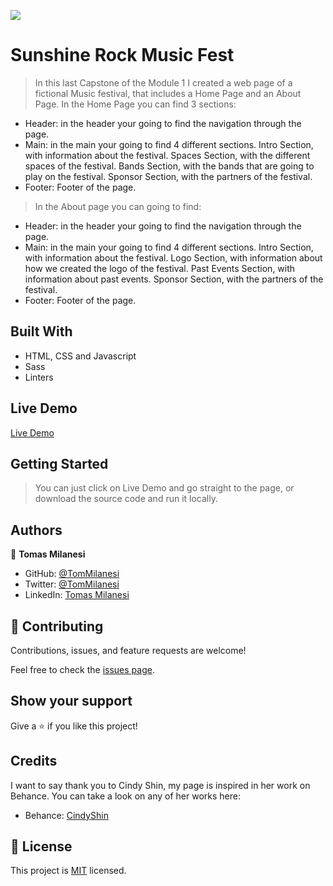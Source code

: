 ![](https://img.shields.io/badge/Microverse-blueviolet)

# Sunshine Rock Music Fest

> In this last Capstone of the Module 1 I created a web page of a fictional Music festival, that includes a Home Page and an About Page. In the Home Page you can find 3 sections:
- Header: in the header your going to find the navigation through the page.
- Main: in the main your going to find 4 different sections. Intro Section, with information about the festival. Spaces Section, with the different spaces of the festival. Bands Section, with the bands that are going to play on the festival. Sponsor Section, with the partners of the festival.
- Footer: Footer of the page.
> In the About page you can going to find:
- Header: in the header your going to find the navigation through the page.
- Main: in the main your going to find 4 different sections. Intro Section, with information about the festival. Logo Section, with information about how we created the logo of the festival. Past Events Section, with information about past events. Sponsor Section, with the partners of the festival.
- Footer: Footer of the page.


## Built With

- HTML, CSS and Javascript
- Sass
- Linters

## Live Demo

[Live Demo](https://kaskmil.github.io/spring_concert/)


## Getting Started

> You can just click on Live Demo and go straight to the page, or download the source code and run it locally.


## Authors

👤 **Tomas Milanesi**

- GitHub: [@TomMilanesi](https://github.com/KaskMIL)
- Twitter: [@TomMilanesi](https://twitter.com/TomasMilanesi)
- LinkedIn: [Tomas Milanesi](https://www.linkedin.com/in/tomas-milanesi-3427bb185/)


## 🤝 Contributing

Contributions, issues, and feature requests are welcome!

Feel free to check the [issues page](../../issues/).

## Show your support

Give a ⭐️ if you like this project!

## Credits

I want to say thank you to Cindy Shin, my page is inspired in her work on Behance.
You can take a look on any of her works here:
- Behance: [CindyShin](https://www.behance.net/adagio07)

## 📝 License

This project is [MIT](./MIT.md) licensed.

